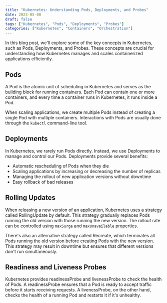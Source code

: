 ```yaml
---
title: "Kubernetes: Understanding Pods, Deployments, and Probes"
date: 2023-05-08
draft: false
tags: ["Kubernetes", "Pods", "Deployments", "Probes"]
categories: ["Kubernetes", "Containers", "Orchestration"]
---
```


In this blog post, we'll explore some of the key concepts in Kubernetes, such as Pods, Deployments, and Probes. These concepts are crucial for understanding how Kubernetes manages and scales containerized applications efficiently.

## Pods

A Pod is the atomic unit of scheduling in Kubernetes and serves as the building block for running containers. Each Pod can contain one or more containers, and every time a container runs in Kubernetes, it runs inside a Pod.

When scaling applications, we create multiple Pods instead of creating a single Pod with multiple containers. Interactions with Pods are usually done through the `kubectl` command-line tool.

## Deployments

In Kubernetes, we rarely run Pods directly. Instead, we use Deployments to manage and control our Pods. Deployments provide several benefits:

- Automatic rescheduling of Pods when they die
- Scaling applications by increasing or decreasing the number of replicas
- Managing the rollout of new application versions without downtime
- Easy rollback of bad releases

## Rolling Updates

When releasing a new version of an application, Kubernetes uses a strategy called RollingUpdate by default. This strategy gradually replaces Pods running the old version with those running the new version. The rollout rate can be controlled using `maxSurge` and `maxUnavailable` properties.

There's also an alternative strategy called Recreate, which terminates all Pods running the old version before creating Pods with the new version. This strategy may result in downtime but ensures that different versions don't run simultaneously.

## Readiness and Liveness Probes

Kubernetes provides readinessProbe and livenessProbe to check the health of Pods. A readinessProbe ensures that a Pod is ready to accept traffic before it starts receiving requests. A livenessProbe, on the other hand, checks the health of a running Pod and restarts it if it's unhealthy.